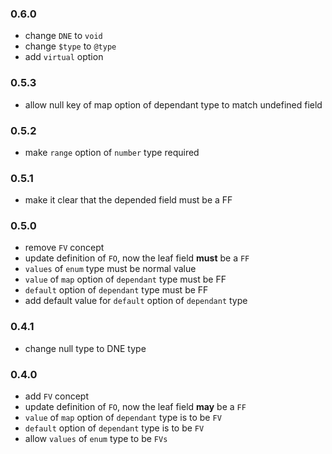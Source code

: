 ### 0.6.0

- change `DNE` to `void`
- change `$type` to `@type`
- add `virtual` option


### 0.5.3

- allow null key of map option of dependant type to match undefined field

### 0.5.2

- make `range` option of `number` type required

### 0.5.1

- make it clear that the depended field must be a FF

### 0.5.0

- remove `FV` concept
- update definition of `FO`, now the leaf field **must** be a `FF`
- `values` of `enum` type must be normal value
- `value` of `map` option of `dependant` type must be FF
- `default` option of `dependant` type must be FF
- add default value for `default` option of `dependant` type

### 0.4.1

- change null type to DNE type

### 0.4.0

- add `FV` concept
- update definition of `FO`, now the leaf field **may** be a `FF`
- `value` of `map` option of `dependant` type is to be `FV`
- `default` option of `dependant` type is to be `FV`
- allow `values` of `enum` type to be `FVs`
